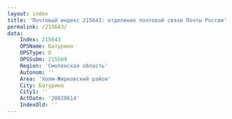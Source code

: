 ```yaml
---
layout: index
title: 'Почтовый индекс 215643: отделение почтовой связи Почты России'
permalink: /215643/
data:
    Index: 215643
    OPSName: Батурино
    OPSType: О
    OPSSubm: 215569
    Region: 'Смоленская область'
    Autonom: ''
    Area: 'Холм-Жирковский район'
    City: Батурино
    City1: ''
    ActDate: '20020614'
    IndexOld: ''
---
```

